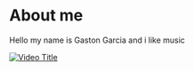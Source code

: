 # About me
Hello my name is Gaston Garcia and i like music


[![Video Title](https://img.youtube.com/vi/5NV6Rdv1a3I/0.jpg)](https://www.youtube.com/watch?v=5NV6Rdv1a3I)

